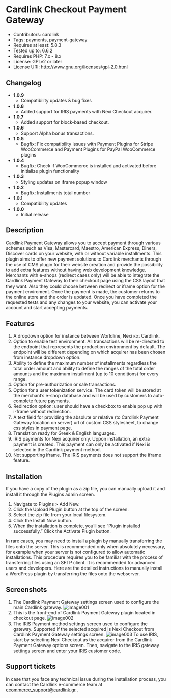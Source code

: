 # Cardlink Checkout Payment Gateway

- Contributors: cardlink
- Tags: payments, payment-gateway
- Requires at least: 5.8.3
- Tested up to: 6.6.2
- Requires PHP: 7.x - 8.x
- License: GPLv2 or later
- License URI: http://www.gnu.org/licenses/gpl-2.0.html


## Changelog

- **1.0.9**
    - Compatibility updates & bug fixes
- **1.0.8**
    - Added support for IRIS payments with Nexi Checkout acquirer.
- **1.0.7**
    - Added support for block-based checkout.
- **1.0.6**
    - Support Alpha bonus transactions.
- **1.0.5**
    - Bugfix: Fix compatibility issues with Payment Plugins for Stripe WooCommerce and Payment Plugins for PayPal WooCommerce plugins
- **1.0.4**
    - Bugfix: Check if WooCommerce is installed and activated before initialize plugin functionality
- **1.0.3**
    - Styling updates on iframe popup window
- **1.0.2**
    - Bugfix: Installments total number
- **1.0.1**
    - Compatibility updates
- **1.0.0**
    - Initial release


## Description

Cardlink Payment Gateway allows you to accept payment through various schemes such as Visa, Mastercard, Maestro, American Express, Diners, Discover cards on your website, with or without variable installments.
This plugin aims to offer new payment solutions to Cardlink merchants through the use of CMS plugin for their website creation and provide the possibility to add extra features without having web development knowledge.
Merchants with e-shops (redirect cases only) will be able to integrate the Cardlink Payment Gateway to their checkout page using the CSS layout that they want. Also they could choose between redirect or iframe option for the payment enviroment. Once the payment is made, the customer returns to the online store and the order is updated.
Once you have completed the requested tests and any changes to your website, you can activate your account and start accepting payments.


## Features

1.	A dropdown option for instance between Worldline, Nexi και Cardlink.
2.	Option to enable test environment. All transactions will be re-directed to the endpoint that represents the production environment by default. The endpoint will be different depending on which acquirer has been chosen from instance dropdown option.
3.	Ability to define the maximum number of installments regardless the total order amount and ability to define the ranges of the total order amounts and the maximum installment  (up to 10 conditions) for every range.
4.	Option for pre-authorization or sale transactions.
5.	Option for a user tokenization service. The card token will be stored at the merchant’s e-shop database and will be used by customers to auto-complete future payments.
6.	Redirection option: user should have a checkbox to enable pop up with i-frame without redirection.
7.	A text field for providing the absolute or relative (to Cardlink Payment Gateway location on server) url of custom CSS stylesheet, to change css styles in payment page.
8.	Translation ready for Greek & English languages.
9.	IRIS payments for Nexi acquirer only. Uppon installation, an extra payment is created. This payment can only be activated if Nexi is selected in the Cardlink payment method.
10.	Not supporting iframe. The IRIS payments does not support the iframe feature.

## Installation

If you have a copy of the plugin as a zip file, you can manually upload it and install it through the Plugins admin screen.
1. Navigate to Plugins > Add New.
2. Click the Upload Plugin button at the top of the screen.
3. Select the zip file from your local filesystem.
4. Click the Install Now button.
5. When the installation is complete, you’ll see “Plugin installed successfully.” Click the Activate Plugin button.

In rare cases, you may need to install a plugin by manually transferring the files onto the server. This is recommended only when absolutely necessary, for example when your server is not configured to allow automatic installations.
This procedure requires you to be familiar with the process of transferring files using an SFTP client. It is recommended for advanced users and developers.
Here are the detailed instructions to manually install a WordPress plugin by transferring the files onto the webserver.


## Screenshots

1. The Cardlink Payment Gateway settings screen used to configure the main Cardlink gateway.
   ![image001](https://developer.cardlink.gr/downloads/cardlink-payment-gateway-woocommerce-assets/image001.jpg)
2. This is the front-end of Cardlink Payment Gateway plugin located in checkout page.
   ![image002](https://developer.cardlink.gr/downloads/cardlink-payment-gateway-woocommerce-assets/image002.jpg)
3. The IRIS Payment method settings screen used to configure the gateway. Supported if the selected acquired is Nexi Checkout from Cardlink Payment Gateway settings screen.
   ![image003](https://developer.cardlink.gr/downloads/cardlink-payment-gateway-woocommerce-assets/image003.jpg)
   To use IRIS, start by selecting Nexi Checkout as the acquirer from the Cardlink
   Payment Gateway options screen. Then, navigate to the IRIS gateway settings screen
   and enter your IRIS customer code.

##  Support tickets

In case that you face any technical issue during the installation process, you can contact the Cardlink e-commerce team at ecommerce_support@cardlink.gr .